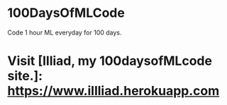 # 100DaysOfMLCode
Code 1 hour ML everyday for 100 days.

# Visit [Illiad, my 100daysofMLcode site.]: https://www.illliad.herokuapp.com
